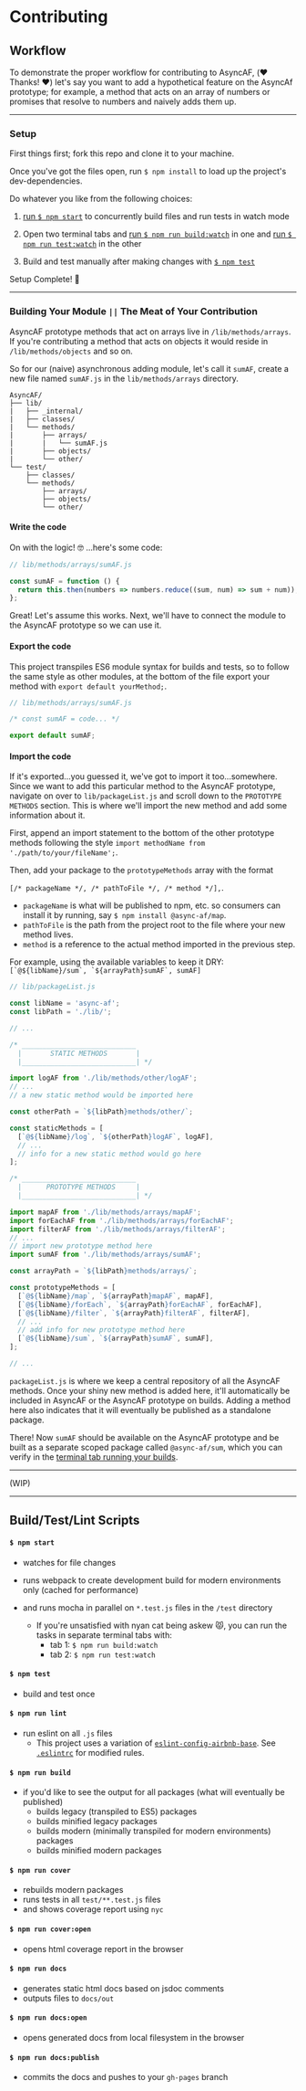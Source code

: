 # Contributing

## Workflow

To demonstrate the proper workflow for contributing to AsyncAF, (❤️ Thanks! ❤️) let's say you want to add a hypothetical feature on the AsyncAf prototype; for example, a method that acts on an array of numbers or promises that resolve to numbers and naively adds them up.

<hr>

### Setup

First things first; fork this repo and clone it to your machine.

Once you've got the files open, run `$ npm install` to load up the project's dev-dependencies.

Do whatever you like from the following choices:

1. [run `$ npm start`](#-npm-start-) to concurrently build files and run tests in watch mode

2. Open two terminal tabs and [run `$ npm run build:watch`](#-npm-start-) in one and [run `$ npm run test:watch`](#-npm-start-) in the other

3. Build and test manually after making changes with [`$ npm test`](#-npm-test-)

Setup Complete! 🚀

<hr>

### Building Your Module `||` The Meat of Your Contribution

AsyncAF prototype methods that act on arrays live in `/lib/methods/arrays`. If you're contributing a method that acts on objects it would reside in `/lib/methods/objects` and so on.

So for our (naive) asynchronous adding module, let's call it `sumAF`, create a new file named `sumAF.js` in the `lib/methods/arrays` directory.

```
AsyncAF/
├── lib/
|   ├── _internal/
|   ├── classes/
|   └── methods/
|       ├── arrays/
|       |   └── sumAF.js
|       ├── objects/
|       └── other/
└── test/
    ├── classes/
    └── methods/
        ├── arrays/
        ├── objects/
        └── other/
```

#### Write the code

On with the logic! 🤓 ...here's some code:

```js
// lib/methods/arrays/sumAF.js

const sumAF = function () {
  return this.then(numbers => numbers.reduce((sum, num) => sum + num));
};

```

Great! Let's assume this works. Next, we'll have to connect the module to the AsyncAF prototype so we can use it.

#### Export the code

This project transpiles ES6 module syntax for builds and tests, so to follow the same style as other modules, at the bottom of the file export your method with `export default yourMethod;`.

```js
// lib/methods/arrays/sumAF.js

/* const sumAF = code... */

export default sumAF;

```

#### Import the code

If it's exported...you guessed it, we've got to import it too...somewhere. Since we want to add this particular method to the AsyncAF prototype, navigate on over to `lib/packageList.js` and scroll down to the `PROTOTYPE METHODS` section. This is where we'll import the new method and add some information about it.

First, append an import statement to the bottom of the other prototype methods following the style `import methodName from './path/to/your/fileName';`.

Then, add your package to the `prototypeMethods` array with the format

`[/* packageName */, /* pathToFile */, /* method */],`.
 - `packageName` is what will be published to npm, etc. so consumers can install it by running, say `$ npm install @async-af/map`.
 - `pathToFile` is the path from the project root to the file where your new method lives.
 - `method` is a reference to the actual method imported in the previous step.

For example, using the available variables to keep it DRY: ``[`@${libName}/sum`, `${arrayPath}sumAF`, sumAF]``

```js
// lib/packageList.js

const libName = 'async-af';
const libPath = './lib/';

// ...

/* ____________________________
  |       STATIC METHODS       |
  |____________________________| */

import logAF from './lib/methods/other/logAF';
// ...
// a new static method would be imported here

const otherPath = `${libPath}methods/other/`;

const staticMethods = [
  [`@${libName}/log`, `${otherPath}logAF`, logAF],
  // ...
  // info for a new static method would go here
];

/* ____________________________
  |      PROTOTYPE METHODS     |
  |____________________________| */

import mapAF from './lib/methods/arrays/mapAF';
import forEachAF from './lib/methods/arrays/forEachAF';
import filterAF from './lib/methods/arrays/filterAF';
// ...
// import new prototype method here
import sumAF from './lib/methods/arrays/sumAF';

const arrayPath = `${libPath}methods/arrays/`;

const prototypeMethods = [
  [`@${libName}/map`, `${arrayPath}mapAF`, mapAF],
  [`@${libName}/forEach`, `${arrayPath}forEachAF`, forEachAF],
  [`@${libName}/filter`, `${arrayPath}filterAF`, filterAF],
  // ...
  // add info for new prototype method here
  [`@${libName}/sum`, `${arrayPath}sumAF`, sumAF],
];

// ...

```

`packageList.js` is where we keep a central repository of all the AsyncAF methods. Once your shiny new method is added here, it'll automatically be included in AsyncAF or the AsyncAF prototype on builds. Adding a method here also indicates that it will eventually be published as a standalone package.

There! Now `sumAF` should be available on the AsyncAF prototype and be built as a separate scoped package called `@async-af/sum`, which you can verify in the [terminal tab running your builds](#setup).

<hr>

(WIP)

<hr>

## Build/Test/Lint Scripts

#### `$ npm start`
- watches for file changes
- runs webpack to create development build for modern environments only (cached for performance)
- and runs mocha in parallel on `*.test.js` files in the `/test` directory

    - If you're unsatisfied with nyan cat being askew 😾, you can run the tasks in separate terminal tabs with:
        - tab 1: `$ npm run build:watch`
        - tab 2: `$ npm run test:watch`

#### `$ npm test`
- build and test once

#### `$ npm run lint`
- run eslint on all `.js` files
    - This project uses a variation of [`eslint-config-airbnb-base`](https://github.com/airbnb/javascript/tree/master/packages/eslint-config-airbnb-base). See [`.eslintrc`](https://github.com/AsyncAF/AsyncAF/blob/master/.eslintrc) for modified rules.

#### `$ npm run build`
- if you'd like to see the output for all packages (what will eventually be published)
    - builds legacy (transpiled to ES5) packages
    - builds minified legacy packages
    - builds modern (minimally transpiled for modern environments) packages
    - builds minified modern packages

#### `$ npm run cover`
- rebuilds modern packages
- runs tests in all `test/**.test.js` files
- and shows coverage report using `nyc`

#### `$ npm run cover:open`
- opens html coverage report in the browser

#### `$ npm run docs`
- generates static html docs based on jsdoc comments
- outputs files to `docs/out`

#### `$ npm run docs:open`
- opens generated docs from local filesystem in the browser

#### `$ npm run docs:publish`
- commits the docs and pushes to your `gh-pages` branch
